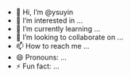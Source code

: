 - 👋 Hi, I’m @ysuyin
- 👀 I’m interested in ...
- 🌱 I’m currently learning ...
- 💞️ I’m looking to collaborate on ...
- 📫 How to reach me ...
- 😄 Pronouns: ...
- ⚡ Fun fact: ...

<!---
ysuyin/ysuyin is a ✨ special ✨ repository because its `README.md` (this file) appears on your GitHub profile.
You can click the Preview link to take a look at your changes.
--->
